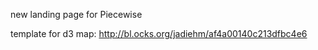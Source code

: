 new landing page for Piecewise

template for d3 map:
http://bl.ocks.org/jadiehm/af4a00140c213dfbc4e6
